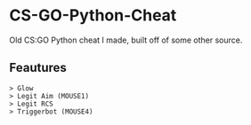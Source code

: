 # CS-GO-Python-Cheat
Old CS:GO Python cheat I made, built off of some other source.

## Feautures
```
> Glow
> Legit Aim (MOUSE1)
> Legit RCS
> Triggerbot (MOUSE4)
```
